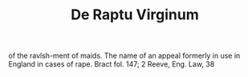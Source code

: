 ---
title: De Raptu Virginum
letter: D
permalink: "/definitions/bld-de-raptu-virginum.html"
body: of the ravlsh-ment of maids. The name of an appeal formerly in use in England
  in cases of rape. Bract fol. 147; 2 Reeve, Eng. Law, 38
published_at: '2018-07-07'
source: Black's Law Dictionary 2nd Ed (1910)
layout: post
---